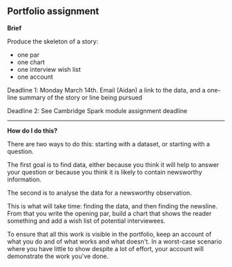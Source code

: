 ## Portfolio assignment

**Brief**

Produce the skeleton of a story:

- one par
- one chart
- one interview wish list
- one account

Deadline 1: Monday March 14th. Email (Aidan) a link to the data, and a one-line summary of the story or line being pursued

Deadline 2: See Cambridge Spark module assignment deadline

---
**How do I do this?**

There are two ways to do this: starting with a dataset, or starting with a question.

The first goal is to find data, either because you think it will help to answer your question or because you think it is likely to contain newsworthy information.

The second is to analyse the data for a newsworthy observation.

This is what will take time: finding the data, and then finding the newsline. From that you write the opening par, build a chart that shows the reader something and add a wish list of potential interviewees.

To ensure that all this work is visible in the portfolio, keep an account of what you do and of what works and what doesn't. In a worst-case scenario where you have little to show despite a lot of effort, your account will demonstrate the work you've done.
